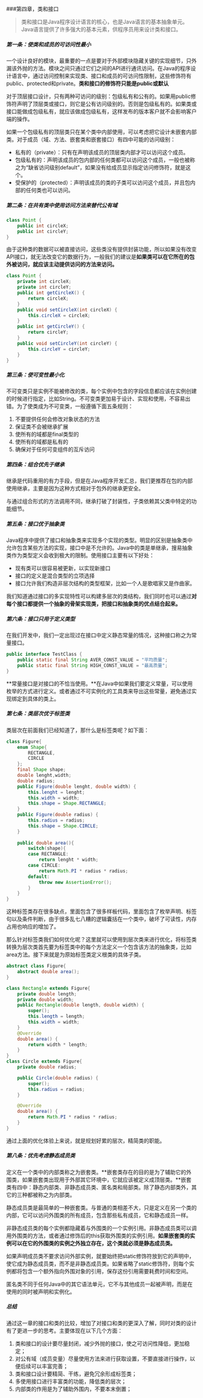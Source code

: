 ###第四章，类和接口
>类和接口是Java程序设计语言的核心，也是Java语言的基本抽象单元。Java语言提供了许多强大的基本元素，供程序员用来设计类和接口。

##### 第一条：使类和成员的可访问性最小
一个设计良好的模块，最重要的一点是要对于外部模块隐藏关键的实现细节，只外漏该外抛的方法。模块之间只通过它们之间的API进行通讯访问。在Java的程序设计语言中，通过访问控制来实现类、接口和成员的可访问性限制，这些修饰符有public、protected和private。**类和接口的修饰符只能是public或默认**

对于顶层接口设计，只有两种可访问的级别：包级私有和公有的。如果用public修饰符声明了顶层类或接口，则它是公有访问级别的。否则是包级私有的。如果类或接口能做成包级私有，就应该做成包级私有，这样发布的版本客户就不会影响客户端的操作。

如果一个包级私有的顶层类只在某个类中内部使用，可以考虑把它设计未嵌套内部类。对于成员（域、方法、嵌套类和嵌套接口）有四中可能的访问级别：
- 私有的（private）：只有在声明该成员的顶层类内部才可以访问这个成员。
- 包级私有的：声明该成员的包内部的任何类都可以访问这个成员，一般也被称之为“缺省访问级别default”，如果没有给成员显示指定访问修饰符，就是这个。
- 受保护的（protected）：声明该成员的类的子类可以访问这个成员，并且包内部的任何类也可以访问。

##### 第二条：在共有类中使用访问方法来替代公有域
```java
class Point {
	public int circleX;
	public int circleY;
}
```
由于这种类的数据可以被直接访问，这些类没有提供封装功能，所以如果没有改变API接口，就无法改变它的数据行为，一般我们的建议是**如果类可以在它所在的包外被访问，就应该主动提供访问的方法来访问。**
```java
class Point {
	private int circleX;
	private int circleY;
	public int getCircleX() {
		return circleX;
	}
	public void setCircleX(int circleX) {
		this.circleX = circleX;
	}
	public int getCircleY() {
		return circleY;
	}
	public void setCircleY(int circleY) {
		this.circleY = circleY;
	}
}
```

##### 第三条：使可变性最小化
不可变类只是实例不能被修改的类，每个实例中包含的字段信息都应该在实例创建的时候进行指定，比如String。不可变类更加易于设计、实现和使用，不容易出错。为了使类成为不可变类，一般遵循下面五条规则：
1. 不要提供任何会修改对象状态的方法
2. 保证类不会被继承扩展
3. 使所有的域都是final类型的
4. 使所有的域都是私有的
5. 确保对于任何可变组件的互斥访问

##### 第四条：组合优先于继承
继承是代码重用的有力手段，但是在Java程序开发汇总，我们更推荐在包的内部使用继承，主要是因为这种方式相对于包外的继承更安全。

与通过组合形式的方法调用不同，继承打破了封装性，子类依赖其父类中特定的功能细节。

##### 第五条：接口优于抽象类
Java程序中提供了接口和抽象类来实现多个实现的类型。明显的区别是抽象类中允许包含某些方法的实现，接口中是不允许的。Java中的类是单继承，搜易抽象类作为类型定义会收到极大的限制。使用接口主要有以下好处：
- 现有类可以很容易被更新，以实现新接口
- 接口的定义是混合类型的立项选择
- 接口允许我们构造非层次结构的类型框架，比如一个人是歌唱家又是作曲家。

我们知道通过接口的多实现特性可以构建多层次的类结构，我们同时也可以通过**对每个接口都提供一个抽象的骨架实现类，把接口和抽象类的优点结合起来。**

##### 第六条：接口只用于定义类型
在我们开发中，我们一定出现过在接口中定义静态常量的情况，这种接口称之为常量接口。
```java
public interface TestClass {
	public static final String AVER_CONST_VALUE = "平均质量";
	public static final String HIGH_CONST_VALUE = "最高质量";
}
```
**常量接口是对接口的不恰当使用。**在Java中如果我们要定义常量，可以使用枚举的方式进行定义。或者通过不可实例化的工具类来导出这些常量，避免通过实现绑定到具体的类上。

##### 第七条：类层次优于标签类
类层次在前面我们已经知道了，那什么是标签类呢？如下面：
```java
class Figure{
	enum Shape{
		RECTANGLE,
		CIRCLE
	};
	final Shape shape;
	double lenght,width;
	double radius;
	public Figure(double lenght, double width) {
		this.lenght = lenght;
		this.width = width;
		this.shape = Shape.RECTANGLE;
	}
	public Figure(double radius) {
		this.radius = radius;
		this.shape = Shape.CIRCLE;
	}
	
	public double area(){
		switch(shape){
		case RECTANGLE:
			return lenght * width;
		case CIRCLE:
			return Math.PI * radius * radius;
		default:
			throw new AssertionError();
		}
	}
}
```
这种标签类存在很多缺点，里面包含了很多样板代码，里面包含了枚举声明、标签句以及条件判断，由于很多乱七八糟的逻辑囊括在一个类中，破坏了可读性，内存占用也响应的增加了。

那么针对标签类我们如何优化呢？这里就可以使用到层次类来进行优化，将标签类转换为层次类首先要为标签类中的每个方法定义一个包含该方法的抽象类，比如area方法。接下来就是为原始标签类定义根类的具体子类。
```java
abstract class Figure{
	abstract double area();
}

class Rectangle extends Figure{
	private double length;
	private double width;
	public Rectangle(double length, double width) {
		super();
		this.length = length;
		this.width = width;
	}
	@Override
	double area() {
		return width * length;
	}
}
class Circle extends Figure{
	private double radius;

	public Circle(double radius) {
		super();
		this.radius = radius;
	}

	@Override
	double area() {
		return Math.PI * radius * radius;
	}
}
```
通过上面的优化体验上来说，就是规划好累的层次，精简类的职能。

##### 第八条：优先考虑静态成员类
定义在一个类中的内部类称之为嵌套类。**嵌套类存在的目的是为了辅助它的外围类，如果嵌套类出现用于外部其它环境中，它就应该被定义成顶层类。**嵌套类有四中：静态内部类、非静态成员类、匿名类和局部类。除了静态内部类外，其它的三种都被称之为内部类。

静态成员类是最简单的一种嵌套类。与普通的类相差不大，只是定义在另一个类的内部，它可以访问外围类的所有成员，包含那些私有成员，它和静态成员一样。	

非静态成员类的每个实例都隐藏着与外围类的一个实例引用。非静态成员类可以调用外围类的方法，或者通过修饰后的this获取外围类的实例引用。**如果嵌套类的实例可以在它的外围类的实例之外独立存在，这个类就必须是静态成员类。**

如果声明成员类不要求访问外部实例，就要始终把static修饰符放到它的声明中，使它成为静态成员类，而不是非静态成员类。如果省略了static修饰符，则每个实例都将包含一个额外指向外围对象的引用，保存这份引用需要耗费时间和空间。

匿名类不同于任何Java中的其它语法单元，它不与其他成员一起被声明，而是在使用的同时被声明和实例化。

##### 总结
通过这一章的接口和类的比较，增加了对接口和类的更深入了解，同时对类的设计有了更进一步的思考。主要体现在以下几个方面：
1. 类和接口的设计要尽量封闭，减少外抛的接口，使之可访问性降低，更加稳定；
2. 对公有域（成员变量）尽量使用方法来进行获取设置，不要直接进行操作，以便后续可以丰富完善；
3. 类和接口设计要精简、干练，避免冗余形成标签类；
4. 多使用接口进行丰富类的功能，降低类的层次；
5. 内部类的作用是为了辅助外围内，不要本末倒置；